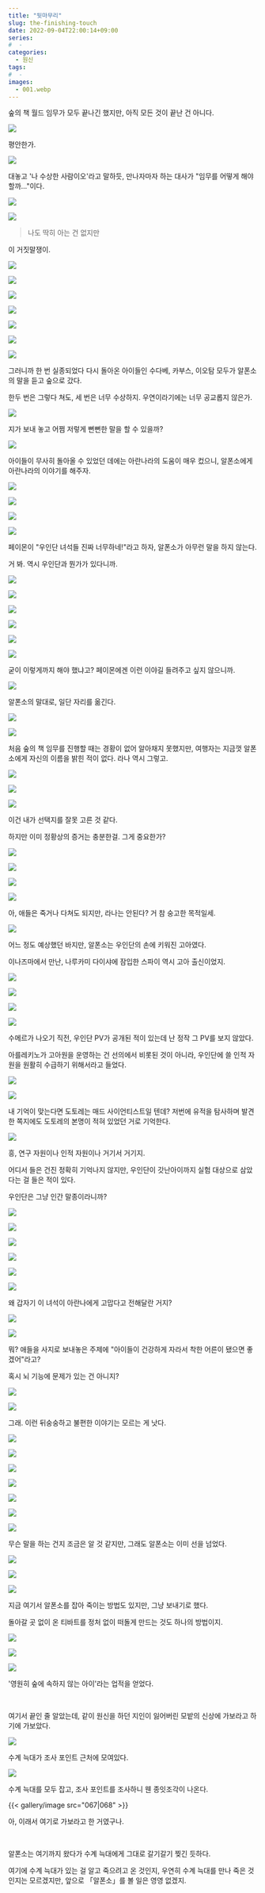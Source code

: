 ```yaml
---
title: "뒷마무리"
slug: the-finishing-touch
date: 2022-09-04T22:00:14+09:00
series:
#  - 
categories:
  - 원신
tags:
#  - 
images:
  - 001.webp
---
```


숲의 책 월드 임무가 모두 끝나긴 했지만, 아직 모든 것이 끝난 건 아니다.

![](001.webp)

평안한가.

![](002.webp)

대놓고 '나 수상한 사람이오'라고 말하듯, 만나자마자 하는 대사가 "임무를 어떻게 해야 할까..."이다.

![](003.webp)

![](004.webp)

> 나도 딱히 아는 건 없지만

이 거짓말쟁이.

![](005.webp)

![](006.webp)

![](007.webp)

![](008.webp)

![](009.webp)

![](010.webp)

![](011.webp)

그러니까 한 번 실종되었다 다시 돌아온 아이들인 수다베, 카부스, 이오탐 모두가 알폰소의 말을 듣고 숲으로 갔다.

한두 번은 그렇다 쳐도, 세 번은 너무 수상하지. 우연이라기에는 너무 공교롭지 않은가.

![](012.webp)

지가 보내 놓고 어쩜 저렇게 뻔뻔한 말을 할 수 있을까?

![](013.webp)

아이들이 무사히 돌아올 수 있었던 데에는 아란나라의 도움이 매우 컸으니, 알폰소에게 아란나라의 이야기를 해주자.

![](014.webp)

![](015.webp)

![](016.webp)

![](017.webp)

페이몬이 "우인단 녀석들 진짜 너무하네!"라고 하자, 알폰소가 아무런 말을 하지 않는다.

거 봐. 역시 우인단과 뭔가가 있다니까.

![](018.webp)

![](019.webp)

![](020.webp)

![](021.webp)

![](022.webp)

![](023.webp)

굳이 이렇게까지 해야 했냐고? 페이몬에겐 이런 이야길 들려주고 싶지 않으니까.

![](024.webp)

알폰소의 말대로, 일단 자리를 옮긴다.

![](025.webp)

![](026.webp)

처음 숲의 책 임무를 진행할 때는 경황이 없어 알아채지 못했지만, 여행자는 지금껏 알폰소에게 자신의 이름을 밝힌 적이 없다. 라나 역시 그렇고.

![](027.webp)

![](028.webp)

![](029.webp)

이건 내가 선택지를 잘못 고른 것 같다.

하지만 이미 정황상의 증거는 충분한걸. 그게 중요한가?

![](030.webp)

![](031.webp)

![](032.webp)

![](033.webp)

아, 애들은 죽거나 다쳐도 되지만, 라나는 안된다? 거 참 숭고한 목적일세.

![](034.webp)

어느 정도 예상했던 바지만, 알폰소는 우인단의 손에 키워진 고아였다.

이나즈마에서 만난, 나루카미 다이샤에 잠입한 스파이 역시 고아 출신이었지.

![](035.webp)

![](036.webp)

![](037.webp)

![](038.webp)

수메르가 나오기 직전, 우인단 PV가 공개된 적이 있는데 난 정작 그 PV를 보지 않았다.

아를레키노가 고아원을 운영하는 건 선의에서 비롯된 것이 아니라, 우인단에 쓸 인적 자원을 원활히 수급하기 위해서라고 들었다.

![](039.webp)

![](040.webp)

내 기억이 맞는다면 도토레는 매드 사이언티스트일 텐데? 저번에 유적을 탐사하며 발견한 쪽지에도 도토레의 본명이 적혀 있었던 거로 기억한다.

![](041.webp)

흥, 연구 자원이나 인적 자원이나 거기서 거기지.

어디서 들은 건진 정확히 기억나지 않지만, 우인단이 갓난아이까지 실험 대상으로 삼았다는 걸 들은 적이 있다.

우인단은 그냥 인간 말종이라니까?

![](042.webp)

![](043.webp)

![](044.webp)

![](045.webp)

![](046.webp)

![](047.webp)

왜 갑자기 이 녀석이 아란나에게 고맙다고 전해달란 거지?

![](048.webp)

![](049.webp)

뭐? 애들을 사지로 보내놓은 주제에 "아이들이 건강하게 자라서 착한 어른이 됐으면 좋겠어"라고?

혹시 뇌 기능에 문제가 있는 건 아니지?

![](050.webp)

![](051.webp)

그래. 이런 뒤숭숭하고 불편한 이야기는 모르는 게 낫다.

![](052.webp)

![](053.webp)

![](054.webp)

![](055.webp)

![](056.webp)

![](057.webp)

![](058.webp)

무슨 말을 하는 건지 조금은 알 것 같지만, 그래도 알폰소는 이미 선을 넘었다.

![](059.webp)

![](060.webp)

![](061.webp)

지금 여기서 알폰소를 잡아 죽이는 방법도 있지만, 그냥 보내기로 했다.

돌아갈 곳 없이 온 티바트를 정처 없이 떠돌게 만드는 것도 하나의 방법이지.

![](062.webp)

![](063.webp)

![](064.webp)

'영원히 숲에 속하지 않는 아이'라는 업적을 얻었다.

&nbsp;

여기서 끝인 줄 알았는데, 같이 원신을 하던 지인이 잃어버린 모밭의 신상에 가보라고 하기에 가보았다.

![](065.webp)

수계 늑대가 조사 포인트 근처에 모여있다.

![](066.webp)

수계 늑대를 모두 잡고, 조사 포인트를 조사하니 웬 종잇조각이 나온다.

{{< gallery/image src="067|068" >}}

아, 이래서 여기로 가보라고 한 거였구나.

&nbsp;

알폰소는 여기까지 왔다가 수계 늑대에게 그대로 갈기갈기 찢긴 듯하다.

여기에 수계 늑대가 있는 걸 알고 죽으려고 온 것인지, 우연히 수계 늑대를 만나 죽은 것인지는 모르겠지만, 앞으로 「알폰소」를 볼 일은 영영 없겠지.
